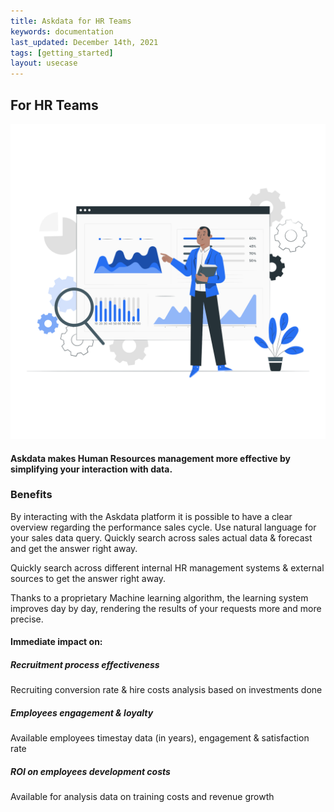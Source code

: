 ```yaml
---
title: Askdata for HR Teams
keywords: documentation
last_updated: December 14th, 2021
tags: [getting_started]
layout: usecase
---
```


## For HR Teams

<img src="/media/use-cases/role/operation-managers.png" class="image-doc p-3">

#### Askdata makes Human Resources management more effective by simplifying your interaction with data. 

### Benefits

By interacting with the Askdata platform it is possible to have a clear overview regarding the performance sales cycle.
Use natural language for your sales data query. Quickly search across sales actual data & forecast and get the answer right away.

Quickly search across different internal HR management systems & external sources to get the answer right away.

Thanks to a proprietary Machine learning algorithm, the learning system improves day by day, rendering the results of your requests more and more precise.

#### Immediate impact on:

##### Recruitment process effectiveness

Recruiting conversion rate & hire costs analysis based on investments done 

##### Employees engagement & loyalty

Available employees timestay data (in years), engagement & satisfaction rate

##### ROI on employees development costs

Available for analysis data on training costs and revenue growth 
